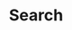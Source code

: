 ---
title: "Search" # in any language you want
layout: "search" # is necessary
# url: "/search"
# description: "Search"
summary: "search"
placeholder: "Search site"
---